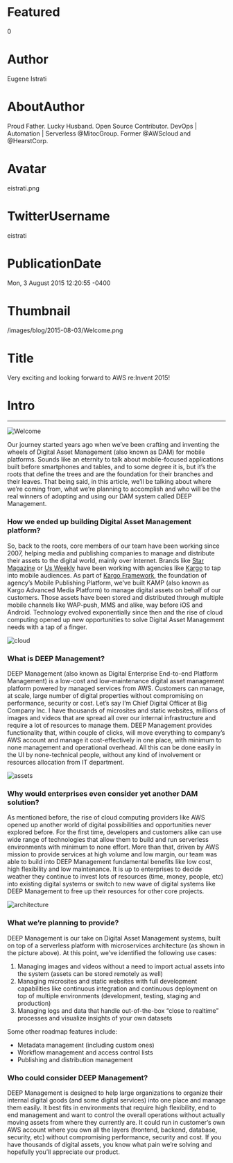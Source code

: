 # Featured
0

# Author
Eugene Istrati

# AboutAuthor
Proud Father. Lucky Husband. Open Source Contributor. DevOps | Automation | Serverless @MitocGroup. Former @AWScloud and @HearstCorp.

# Avatar
eistrati.png

# TwitterUsername
eistrati

# PublicationDate
Mon, 3 August 2015 12:20:55 -0400

# Thumbnail
/images/blog/2015-08-03/Welcome.png

# Title
Very exciting and looking forward to AWS re:Invent 2015!

# Intro

---

<div class="img-post-left">
    <img src="/images/blog/2015-08-03/welcome.png" alt="Welcome" />
</div>

Our journey started years ago when we’ve been crafting and inventing the wheels of Digital Asset Management (also known as DAM) for mobile platforms. Sounds like an eternity to talk about mobile-focused applications built before smartphones and tables, and to some degree it is, but it’s the roots that define the trees and are the foundation for their branches and their leaves. That being said, in this article, we’ll be talking about where we’re coming from, what we’re planning to accomplish and who will be the real winners of adopting and using our DAM system called DEEP Management.

### How we ended up building Digital Asset Management platform?

So, back to the roots, core members of our team have been working since 2007, helping media and publishing companies to manage and distribute their assets to the digital world, mainly over Internet. Brands like [Star Magazine](http://starmagazine.com/) or [Us Weekly](http://www.usmagazine.com/) have been working with agencies like [Kargo](http://www.kargo.com/) to tap into mobile audiences. As part of [Kargo Framework](https://www.zend.com/topics/KargoZendWebinar-final.pdf), the foundation of agency’s Mobile Publishing Platform, we’ve built KAMP (also known as Kargo Advanced Media Platform) to manage digital assets on behalf of our customers. Those assets have been stored and distributed through multiple mobile channels like WAP-push, MMS and alike, way before iOS and Android. Technology evolved exponentially since then and the rise of cloud computing opened up new opportunities to solve Digital Asset Management needs with a tap of a finger.

<div class="padd25px">
    <img src="/images/blog/2015-08-03/cloud.jpeg" alt="cloud" />
</div>

### What is DEEP Management?

DEEP Management (also known as Digital Enterprise End-to-end Platform Management) is a low-cost and low-maintenance digital asset management platform powered by managed services from AWS. Customers can manage, at scale, large number of digital properties without compromising on performance, security or cost. Let’s say I’m Chief Digital Officer at Big Company Inc. I have thousands of microsites and static websites, millions of images and videos that are spread all over our internal infrastructure and require a lot of resources to manage them. DEEP Management provides functionality that, within couple of clicks, will move everything to company’s AWS account and manage it cost-effectively in one place, with minimum to none management and operational overhead. All this can be done easily in the UI by none-technical people, without any kind of involvement or resources allocation from IT department.

<div class="img-post-left">
    <img src="/images/blog/2015-08-03/assets.png" alt="assets" />
</div>

### Why would enterprises even consider yet another DAM solution?

As mentioned before, the rise of cloud computing providers like AWS opened up another world of digital possibilities and opportunities never explored before. For the first time, developers and customers alike can use wide range of technologies that allow them to build and run serverless environments with minimum to none effort. More than that, driven by AWS mission to provide services at high volume and low margin, our team was able to build into DEEP Management fundamental benefits like low cost, high flexibility and low maintenance. It is up to enterprises to decide weather they continue to invest lots of resources (time, money, people, etc) into existing digital systems or switch to new wave of digital systems like DEEP Management to free up their resources for other core projects.

<div class="padd25px">
    <img src="/images/blog/2015-08-03/architecture.png" alt="architecture" />
</div>

### What we’re planning to provide?

DEEP Management is our take on Digital Asset Management systems, built on top of a serverless platform with microservices architecture (as shown in the picture above). At this point, we’ve identified the following use cases:

1. Managing images and videos without a need to import actual assets into the system (assets can be stored remotely as well)
2. Managing microsites and static websites with full development capabilities like continuous integration and continuous deployment on top of multiple environments (development, testing, staging and production)
3. Managing logs and data that handle out-of-the-box “close to realtime” processes and visualize insights of your own datasets

Some other roadmap features include:

- Metadata management (including custom ones)
- Workflow management and access control lists
- Publishing and distribution management

### Who could consider DEEP Management?

DEEP Management is designed to help large organizations to organize their internal digital goods (and some digital services) into one place and manage them easily. It best fits in environments that require high flexibility, end to end management and want to control the overall operations without actually moving assets from where they currently are. It could run in customer’s own AWS account where you own all the layers (frontend, backend, database, security, etc) without compromising performance, security and cost. If you have thousands of digital assets, you know what pain we’re solving and hopefully you’ll appreciate our product.
